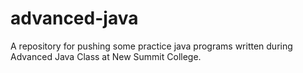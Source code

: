 # advanced-java
A repository for pushing some practice java programs written during Advanced Java Class at New Summit College.
